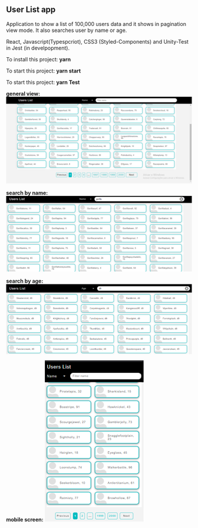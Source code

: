 ## User List app
Application to show a list of 100,000 users data and it shows in pagination view mode. It also searches user by  name or age.

React, Javascript(Typespcriot), CSS3 (Styled-Components) and Unity-Test in Jest (in develpopment).

To install this project:
**yarn**

To start this project:
**yarn start**


To start this project:
**yarn Test**

**general view:**
![user-list](https://github.com/atelesjr/user-list/blob/main/public/img/01.png)

**search by name:**
![user-list](https://github.com/atelesjr/user-list/blob/main/public/img/02.PNG)

**search by age:**
![user-list](https://github.com/atelesjr/user-list/blob/main/public/img/03.PNG)

**mobile screen:**
![user-list](https://github.com/atelesjr/user-list/blob/main/public/img/04.PNG)
